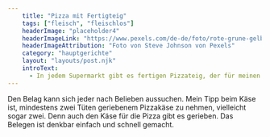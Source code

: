 ```yaml
---
    title: "Pizza mit Fertigteig"
    tags: ["fleisch", "fleischlos"]
    headerImage: "placeholder4"
    headerImageLink: "https://www.pexels.com/de-de/foto/rote-grune-gelbe-und-blaue-abstrakte-malerei-1283208/"
    headerImageAttribution: "Foto von Steve Johnson von Pexels"
    category: "hauptgerichte"
    layout: "layouts/post.njk"
    introText:
      - In jedem Supermarkt gibt es fertigen Pizzateig, der für meinen Geschmack um einiges besser schmeckt, als jegliche Tiefkühlpizza. Mancher dieser Teige kommt sogar mit einer eigenen Sauce, was uns entgegen kommt, wenn wir Aufwand sparen wollen.
---
```





Den Belag kann sich jeder nach Belieben aussuchen. Mein Tipp beim Käse ist, mindestens zwei Tüten geriebenem Pizzakäse zu nehmen, vielleicht sogar zwei. Denn auch den Käse für die Pizza gibt es gerieben. Das Belegen ist denkbar einfach und schnell gemacht.
